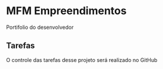 # MFM Empreendimentos
Portifolio do desenvolvedor

## Tarefas
O controle das tarefas desse projeto será realizado no GitHub